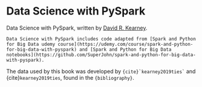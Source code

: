 Data Science with PySpark
============================


Data Science with PySpark, written by [David R. Kearney](https://davidrkearney.github.io).

```{note}
Data Science with PySpark includes code adapted from [Spark and Python for Big Data udemy course](https://udemy.com/course/spark-and-python-for-big-data-with-pyspark) and [Spark and Python for Big Data notebooks](https://github.com/SuperJohn/spark-and-python-for-big-data-with-pyspark). 
```


The data used by this book was developed by `` {cite}`kearney2019ties` `` and {cite}`kearney2019ties`, found in the `{bibliography}`.

